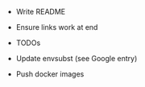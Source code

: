 * Write README
* Ensure links work at end
* TODOs
* Update envsubst (see Google entry)

* Push docker images
